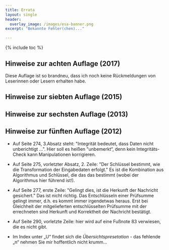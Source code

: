 ```yaml
---
title: Errata
layout: single
header:
  overlay_image: /images/esa-banner.png
excerpt: "Bekannte Fehler(chen)..."

---
```


{% include toc %}

## Hinweise zur achten Auflage (2017)

Diese Auflage ist so brandneu, dass ich noch keine Rückmeldungen
von Leserinnen oder Lesern erhalten habe.

## Hinweise zur siebten Auflage (2015)

## Hinweise zur sechsten Auflage (2013)

## Hinweise zur fünften Auflage (2012)

* Auf Seite 274, 3.Absatz steht: "Integrität bedeutet, dass Daten nicht unberichtigt ...". Hier soll es heißen "unbemerkt“, denn kein Integritäts-Check kann Manipulationen korrigieren.
* Auf Seite 275, vorletzter Absatz, 2. Zeile: "Der Schlüssel bestimmt, wie die Transformation der Eingabedaten erfolgt." Es ist die Kombination aus Algorithmus und Schlüssel, die das das bestimmt (wobei der Algorithmus hier führend ist!).
* Auf Seite 277, erste Zeile: "Gelingt dies, ist die Herkunft der Nachricht gesichert." Das ist nicht richtig. Das Entschlüsseln einer Prüfsumme gelingt immer, d.h. es kommt immer irgendetwas heraus. Erst bei Gleichheit der mitgelieferten entschlüsselten Prüfsumme mit der errechneten sind Herkunft und Korrektheit der Nachricht bestätigt.
* Auf Seite 290, vorletzte Zeile: hier wird auf eine Fußnote 83 verwiesen, die es nicht gibt.

* Im Index unter „U“ findet sich die _Übersichtspresetation_ - das fehlende „n“ nehmen Sie mir hoffentlich nicht krumm...
